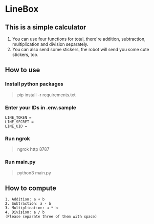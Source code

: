 # LineBox

## This is a simple calculator
1. You can use four functions for total, there're addition, subtraction, multiplication and division separately.
2. You can also send some stickers, the robot will send you some cute stickers, too.

## How to use
### Install python packages
> pip install -r requirements.txt
### Enter your IDs in .env.sample
```
LINE_TOKEN =
LINE_SECRET =
LINE_UID =
```
### Run ngrok
> ngrok http 8787
### Run main.py
> python3 main.py

## How to compute
```
1. Addition: a + b
2. Subtraction: a - b
3. Multiplication: a * b
4. Division: a / b
(Please separate three of them with space)
```
